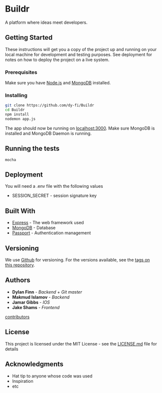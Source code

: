 # Buildr

A platform where ideas meet developers.

## Getting Started

These instructions will get you a copy of the project up and running on your local machine for development and testing purposes. See deployment for notes on how to deploy the project on a live system.

### Prerequisites

Make sure you have [Node.js](http://nodejs.org/) and [MongoDB](https://www.mongodb.com/) installed.

### Installing

```sh
git clone https://github.com/dy-fi/Buildr
cd Buildr
npm install
nodemon app.js
```
The app should now be running on [localhost:3000](http://localhost:3000/). Make sure MongoDB is installed and MongoDB Daemon is running.

## Running the tests

`mocha`

## Deployment

You will need a .env file with the following values
* SESSION_SECRET - session signature key

## Built With

* [Express](https://expressjs.com/) - The web framework used
* [MongoDB](https://www.mongodb.com/) - Database
* [Passport](passportjs.org) - Authentication management

## Versioning

We use [Github](github.com) for versioning. For the versions available, see the [tags on this repository](https://github.com/dy-fi/Buildr/tags).

## Authors

* **Dylan Finn** - *Backend* + *Git master*
* **Makmud Islamov** - *Backend*
* **Jamar Gibbs** - *IOS*
* **Jake Shams** - *Frontend*

[contributors](https://github.com/dy-fi/Buildr/contributors)

## License

This project is licensed under the MIT License - see the [LICENSE.md](LICENSE.md) file for details

## Acknowledgments

* Hat tip to anyone whose code was used
* Inspiration
* etc
